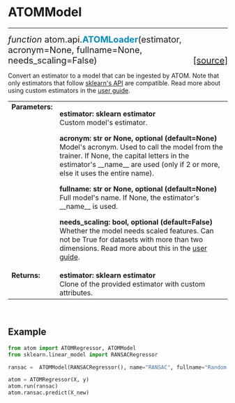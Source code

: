 # ATOMModel
-----------

<div style="font-size:20px">
<em>function</em> atom.api.<strong style="color:#008AB8">ATOMLoader</strong>(estimator,
acronym=None, fullname=None, needs_scaling=False)
<span style="float:right">
<a href="https://github.com/tvdboom/ATOM/blob/master/atom/api.py#L27">[source]</a>
</span>
</div>

Convert an estimator to a model that can be ingested by ATOM. Note that
only estimators that follow [sklearn's API](https://scikit-learn.org/stable/developers/develop.html)
are compatible. Read more about using custom estimators in the [user guide](../../../user_guide/models/#custom-models).

<table style="font-size:16px">
<tr>
<td width="20%" class="td_title" style="vertical-align:top"><strong>Parameters:</strong></td>
<td width="80%" class="td_params">
<p>
<strong>estimator: sklearn estimator</strong><br>
Custom model's estimator.
</p>
<p>
<strong>acronym: str or None, optional (default=None)</strong><br>
Model's acronym. Used to call the model from the trainer. If
None, the capital letters in the estimator's __name__ are used
(only if 2 or more, else it uses the entire name).
</p>
<p>
<strong>fullname: str or None, optional (default=None)</strong><br>
Full model's name. If None, the estimator's __name__ is used.
</p>
<p>
<strong>needs_scaling: bool, optional (default=False)</strong><br>
Whether the model needs scaled features. Can not be True for
datasets with more than two dimensions. Read more about this
in the <a href="../../../user_guide/models/#deep-learning">user guide</a>.
</p>
</td>
</tr>
<tr>
<td width="20%" class="td_title" style="vertical-align:top"><strong>Returns:</strong></td>
<td width="80%" class="td_params">
<strong>estimator: sklearn estimator</strong><br>
Clone of the provided estimator with custom attributes.
</td>
</tr>
</table>
<br />



## Example

```python
from atom import ATOMRegressor, ATOMModel
from sklearn.linear_model import RANSACRegressor

ransac =  ATOMModel(RANSACRegressor(), name="RANSAC", fullname="Random Sample Consensus")

atom = ATOMRegressor(X, y)
atom.run(ransac)
atom.ransac.predict(X_new)
```
